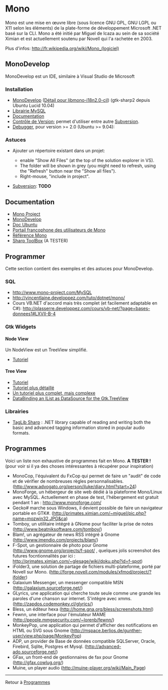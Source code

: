 # Mono

Mono est une mise en œuvre libre (sous licence GNU GPL, GNU LGPL ou X11
selon les éléments) de la plate-forme de développement Microsoft .NET
basé sur la CLI. Mono a été initié par Miguel de Icaza au sein de sa
société Ximian et est actuellement soutenu par Novell qui l'a rachetée
en 2003.

Plus d'infos: <http://fr.wikipedia.org/wiki/Mono_(logiciel)>

## MonoDevelop

MonoDevelop est un IDE, similaire à Visual Studio de Microsoft

### Installation

- [MonoDevelop](apt://monodevelop,libmono-i18n2.0-cil,gtk-sharp2,mono-gmcs,mono-gac,mono-utils)
  ([Détail pour
  libmono-i18n2.0-cil](http://ubuntuforums.org/showthread.php?t=831409))
  (gtk-sharp2 depuis Ubuntu Lucid 10.04)
- [Librairie MySQL](apt://libmysql-cil-dev)
- [Documentation](apt://monodoc-browser,monodoc-mysql-manual,monodoc-gtk2.0-manual)
- [Contrôle de Version](apt://monodevelop-versioncontrol); permet
  d'utiliser entre autre [Subversion](Subversion "wikilink").
- [Debugger](apt://monodevelop-debugger-mdb,monodevelop-debugger-gdb),
  pour version \>= 2.0 (Ubuntu \>= 9.04):

### Astuces

- Ajouter un répertoire existant dans un projet:
  - enable "Show All Files" (at the top of the solution explorer in VS).
  - The folder will be shown in grey (you might need to refresh, using
    the "Refresh" button near the "Show all files").
  - Right-mouse, "include in project".



- [Subversion](Subversion "wikilink"): **TODO**

## Documentation

- [Mono Project](http://mono-project.com/)
- [MonoDevelop](http://monodevelop.com)
- [Doc Ubuntu](http://doc.ubuntu-fr.org/monodevelop)
- [Portail francophone des utilisateurs de
  Mono](http://monofrance.tuxfamily.org/)
- [Référence Mono](http://www.go-mono.com/docs/)
- [Sharp ToolBox](http://sharptoolbox.com/) (A TESTER)

## Programmer

Cette section contient des exemples et des astuces pour MonoDevelop.

### SQL

- <http://www.mono-project.com/MySQL>
- <http://vincentlaine.developpez.com/tuto/dotnet/mono/>
- Cours VB.NET d'accord mais très complet (et facilement adaptable en
  C#):
  <http://plasserre.developpez.com/cours/vb-net/?page=bases-donnees1#LXVII-B-4>

### Gtk Widgets

#### Node View

Un NodeView est un TreeView simplifié.

- [Tutoriel](http://www.mono-project.com/GtkSharpNodeViewTutorial)

#### Tree View

- [Tutoriel](http://www.mono-project.com/GtkSharp_TreeView_Tutorial)
- [Tutoriel plus détaillé](http://www.mono-lab.ch/?p=22)
- [Un tutoriel plus complet, mais
  complexe](http://scentric.net/tutorial/treeview-tutorial.html)
- [DataBinding an IList as DataSource for the
  Gtk.TreeView](http://pvanhoof.be/blog/index.php/2006/04/21/databinding-an-ilist-as-datasource-for-the-gtktreeview)

### Librairies

- [TagLib
  Sharp](http://developer.novell.com/wiki/index.php/TagLib_Sharp) : .NET
  library capable of reading and writing both the basic and advanced
  tagging information stored in popular audio formats.

## Programmes

Voici un liste non exhaustive de programmes fait en Mono. **A TESTER !**
(pour voir si il ya des choses intéressantes à récupérer pour
inspiration)

- MonoCop, l'équivalent du FxCop qui permet de faire un "audit" de code
  et de vérifier de nombreuses règles personnalisables.
  (http://www.advogato.org/person/jluke/diary.html?start=24)
- MonoForge, un hébergeur de site web dédié à la plateforme Mono/Linux
  avec MySQL. Actuellement en phase de test, l'hébergement est gratuit
  pendant 1 an : <http://www.monoforge.com/>
- Gecko# marche sous Windows, il devient possible de faire un navigateur
  portable en GTK#.
  (http://primates.ximian.com/~miguel/pic.php?name=mozwin32.JPG&ca)
- Tomboy, un utilitaire intégré à GNome pour faciliter la prise de notes
  (http://www.beatniksoftware.com/tomboy/)
- Blam!, un agrégateur de news RSS intégré à Gnome
  (http://www.imendio.com/projects/blam/)
- F-Spot, un gestionnaire de photo pour Gnome
  (http://www.gnome.org/projects/f-spot/ , quelques jolis screenshot des
  futures focntionnalités par ici :
  <http://primates.ximian.com/~glesage/wiki/doku.php?id=f-spot>)
- iFolder3, une solution de partage de fichiers multi-plateforme, porté
  par Novell sur Mono.
  (http://forge.novell.com/modules/xfmod/project/?ifolder)
- Galaxium Messenger, un messenger compatible MSN
  (http://galaxium.sourceforge.net/)
- GLyrics, une application qui cherche toute seule comme une grande les
  paroles d'une chanson sur internet. S'intègre avec xmms.
  (http://zapdos.codemonkey.cl/glyrics/)
- Bless, un éditeur hexa (http://home.gna.org/bless/screenshots.html)
- Fewnn, une interface pour l'émulateur MAME
  (http://people.mmgsecurity.com/~lorenb/fewnn/)
- MonkeyPop, une application qui permet d'afficher des notifications en
  HTML ou SVG sous Gnome
  (http://mspace.berlios.de/gunther-user/view.php/page/MonkeyPop)
- ADP, un provider de Base de données compatible SQLServer, Oracle,
  Firebird, Sqlite, Postgres et Mysql.
  (http://advanced-ado.sourceforge.net/)
- GFax, un front-end de gestionnaires de fax pour Gnome
  (http://gfax.cowlug.org/)
- Muine, un player audio (http://muine-player.org/wiki/Main_Page)

------------------------------------------------------------------------

Retour à [Programmes](Programmes "wikilink")
